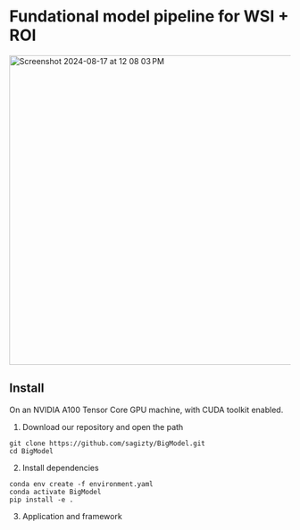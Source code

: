 # Fundational model pipeline for WSI + ROI
<img width="555" alt="Screenshot 2024-08-17 at 12 08 03 PM" src="https://github.com/user-attachments/assets/0114b72e-3fb8-470d-9648-43e09260ff97">

## Install

On an NVIDIA A100 Tensor Core GPU machine, with CUDA toolkit enabled.

1. Download our repository and open the path
```
git clone https://github.com/sagizty/BigModel.git
cd BigModel
```

2. Install dependencies

```Shell
conda env create -f environment.yaml
conda activate BigModel
pip install -e .
```

3. Application and framework
